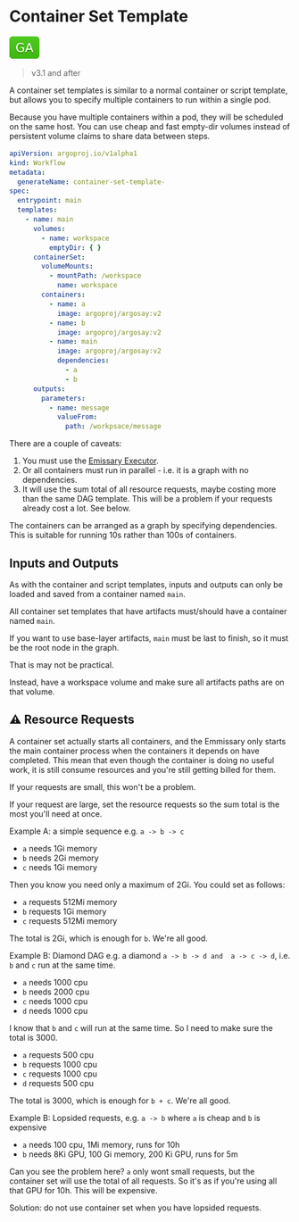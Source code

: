 # Container Set Template

![GA](assets/ga.svg)

> v3.1 and after

A container set templates is similar to a normal container or script template, but allows you to specify multiple
containers to run within a single pod.

Because you have multiple containers within a pod, they will be scheduled on the same host. You can use cheap and fast
empty-dir volumes instead of persistent volume claims to share data between steps.

```yaml
apiVersion: argoproj.io/v1alpha1
kind: Workflow
metadata:
  generateName: container-set-template-
spec:
  entrypoint: main
  templates:
    - name: main
      volumes:
        - name: workspace
          emptyDir: { }
      containerSet:
        volumeMounts:
          - mountPath: /workspace
            name: workspace
        containers:
          - name: a
            image: argoproj/argosay:v2
          - name: b
            image: argoproj/argosay:v2
          - name: main
            image: argoproj/argosay:v2
            dependencies:
              - a
              - b
      outputs:
        parameters:
          - name: message
            valueFrom:
              path: /workpsace/message
```

There are a couple of caveats:

1. You must use the [Emissary Executor](workflow-executors.md#emissary-emissary).
2. Or all containers must run in parallel - i.e. it is a graph with no dependencies.
3. It will use the sum total of all resource requests, maybe costing more than the same DAG template. This will be a problem if your requests already cost a lot. See below.

The containers can be arranged as a graph by specifying dependencies. This is suitable for running 10s rather than 100s
of containers.

## Inputs and Outputs

As with the container and script templates, inputs and outputs can only be loaded and saved from a container
named `main`.

All container set templates that have artifacts must/should have a container named `main`.

If you want to use base-layer artifacts, `main` must be last to finish, so it must be the root node in the graph.

That is may not be practical.

Instead, have a workspace volume and make sure all artifacts paths are on that volume.

## ⚠️ Resource Requests

A container set actually starts all containers, and the Emmissary only starts the main container process when the containers it depends on have completed. This mean that even though the container is doing no useful work, it is still consume resources and you're still getting billed for them.

If your requests are small, this won't be a problem.

If your request are large, set the resource requests so the sum total is the most you'll need at once.

Example A: a simple sequence e.g. `a -> b -> c`

* `a` needs 1Gi memory
* `b` needs 2Gi memory
* `c` needs 1Gi memory

Then you know you need only a maximum of 2Gi. You could set as follows:

* `a` requests 512Mi memory
* `b` requests 1Gi memory
* `c` requests 512Mi memory

The total is 2Gi, which is enough for `b`. We're all good.

Example B: Diamond DAG e.g. a diamond `a -> b -> d and  a -> c -> d`, i.e. `b` and `c` run at the same time.

* `a` needs 1000 cpu
* `b` needs 2000 cpu
* `c` needs 1000 cpu
* `d` needs 1000 cpu

I know that `b` and `c` will run at the same time. So I need to make sure the total is 3000.

* `a` requests 500 cpu
* `b` requests 1000 cpu
* `c` requests 1000 cpu
* `d` requests 500 cpu

The total is 3000, which is enough for `b + c`. We're all good.

Example B: Lopsided requests, e.g. `a -> b` where `a` is cheap and `b` is expensive

* `a` needs 100 cpu, 1Mi memory, runs for 10h
* `b` needs 8Ki GPU, 100 Gi memory, 200 Ki GPU, runs for 5m

Can you see the problem here? `a` only wont small requests, but the container set will use the  total of all requests. So it's as if you're using all that GPU for 10h. This will be expensive.

Solution: do not use container set when you have lopsided requests.

